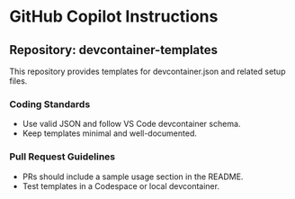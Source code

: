 # GitHub Copilot Instructions

## Repository: devcontainer-templates
This repository provides templates for devcontainer.json and related setup files.

### Coding Standards
- Use valid JSON and follow VS Code devcontainer schema.
- Keep templates minimal and well-documented.

### Pull Request Guidelines
- PRs should include a sample usage section in the README.
- Test templates in a Codespace or local devcontainer.
